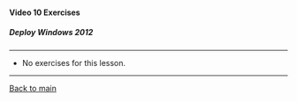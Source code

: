 #### Video 10 Exercises

##### Deploy Windows 2012

---

- No exercises for this lesson.

---

[Back to main](https://github.com/rot0xd/CBTNuggets/blob/master/CEHv9/README.md)


